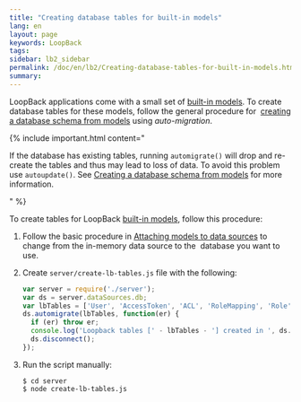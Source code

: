 ```yaml
---
title: "Creating database tables for built-in models"
lang: en
layout: page
keywords: LoopBack
tags:
sidebar: lb2_sidebar
permalink: /doc/en/lb2/Creating-database-tables-for-built-in-models.html
summary:
---
```


LoopBack applications come with a small set of [built-in models](/doc/en/lb2/Using-built-in-models.html).
To create database tables for these models, follow the general procedure for 
[creating a database schema from models](/doc/en/lb2/Creating-a-database-schema-from-models.html) using _auto-migration_.

{% include important.html content="

If the database has existing tables, running `automigrate()` will drop and re-create the tables and thus may lead to loss of data.
To avoid this problem use `autoupdate()`.
See [Creating a database schema from models](/doc/en/lb2/Creating-a-database-schema-from-models.html) for more information.

" %}

To create tables for LoopBack [built-in models](https://docs.strongloop.com/display/TRASH/Built-in-models-reference), follow this procedure:

1.  Follow the basic procedure in [Attaching models to data sources](/doc/en/lb2/Attaching-models-to-data-sources.html)
    to change from the in-memory data source to the  database you want to use.

2.  Create `server/create-lb-tables.js` file with the following:

    ```javascript
    var server = require('./server');
    var ds = server.dataSources.db;
    var lbTables = ['User', 'AccessToken', 'ACL', 'RoleMapping', 'Role'];
    ds.automigrate(lbTables, function(er) {
      if (er) throw er;
      console.log('Loopback tables [' - lbTables - '] created in ', ds.adapter.name);
      ds.disconnect();
    });
    ```

3.  Run the script manually:

    ```shell
    $ cd server
    $ node create-lb-tables.js
    ```